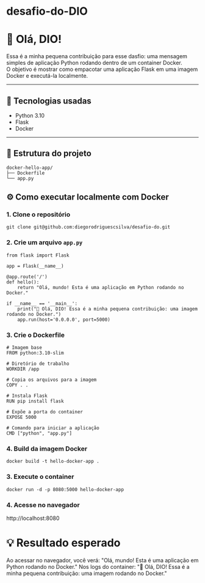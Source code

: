 # desafio-do-DIO

# 👋 Olá, DIO!

Essa é a minha pequena contribuição para esse dasfio: uma mensagem simples de aplicação Python rodando dentro de um container Docker.  
O objetivo é mostrar como empacotar uma aplicação Flask em uma imagem Docker e executá-la localmente.

---

## 🚀 Tecnologias usadas

- Python 3.10
- Flask
- Docker

---

## 📁 Estrutura do projeto

```
docker-hello-app/
├── Dockerfile
└── app.py
```

## ⚙️ Como executar localmente com Docker

### 1. Clone o repositório

```
git clone git@github.com:diegorodriguescsilva/desafio-do.git
```

### 2. Crie um arquivo ```app.py```

```
from flask import Flask

app = Flask(__name__)

@app.route('/')
def hello():
    return "Olá, mundo! Esta é uma aplicação em Python rodando no Docker."

if __name__ == '__main__':
    print("👋 Olá, DIO! Essa é a minha pequena contribuição: uma imagem rodando no Docker.")
    app.run(host='0.0.0.0', port=5000)

```

### 3. Crie o Dockerfile

```
# Imagem base
FROM python:3.10-slim

# Diretório de trabalho
WORKDIR /app

# Copia os arquivos para a imagem
COPY . .

# Instala Flask
RUN pip install flask

# Expõe a porta do container
EXPOSE 5000

# Comando para iniciar a aplicação
CMD ["python", "app.py"]
```

### 4. Build da imagem Docker

```
docker build -t hello-docker-app .
```
### 3. Execute o container

```
docker run -d -p 8080:5000 hello-docker-app
```
### 4. Acesse no navegador
http://localhost:8080

# 💡 Resultado esperado

Ao acessar no navegador, você verá:
"Olá, mundo! Esta é uma aplicação em Python rodando no Docker."
Nos logs do container:
"👋 Olá, DIO! Essa é a minha pequena contribuição: uma imagem rodando no Docker."


